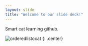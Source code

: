 ```yaml
---
layout: slide
title: "Welcome to our slide deck!"
---
```


Smart cat learning github.

![orderedlistocat](https://octodex.github.com/images/orderedlistocat.png)
{: .center}
